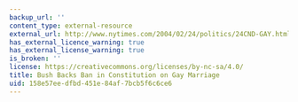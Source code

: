 ```yaml
---
backup_url: ''
content_type: external-resource
external_url: http://www.nytimes.com/2004/02/24/politics/24CND-GAY.html
has_external_licence_warning: true
has_external_license_warning: true
is_broken: ''
license: https://creativecommons.org/licenses/by-nc-sa/4.0/
title: Bush Backs Ban in Constitution on Gay Marriage
uid: 158e57ee-dfbd-451e-84af-7bcb5f6c6ce6
---
```

